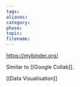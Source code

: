 ```yaml
---
tags: 
aliases: 
category: 
phase: 
topic: 
filename:
---
```

https://mybinder.org/

Similar to [[Google Collab]]. 

[[Data Visualisation]]